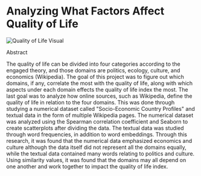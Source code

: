 # Analyzing What Factors Affect Quality of Life

![Quality of Life Visual](https://www160.statcan.gc.ca/images/qol-identifier-eng.png)

Abstract

The quality of life can be divided into four categories according to the engaged theory, and those domains are politics, ecology, culture, and economics (Wikipedia). The goal of this project was to figure out which domains, if any, correlate the most with the quality of life, along with which aspects under each domain effects the quality of life index the most. The last goal was to analyze how online sources, such as Wikipedia, define the quality of life in relation to the four domains. This was done through studying a numerical dataset called "Socio-Economic Country Profiles" and textual data in the form of multiple Wikipedia pages. The numerical dataset was analyzed using the Spearman correlation coefficient and Seaborn to create scatterplots after dividing the data. The textual data was studied through word frequencies, in addition to word embeddings. Through this research, it was found that the numerical data emphasized economics and culture although the data itself did not represent all the domains equally, while the textual data contained many words relating to politics and culture. Using similarity values, it was found that the domains may all depend on one another and work together to impact the quality of life index.  

